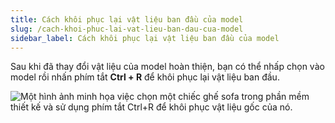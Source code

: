 ```yaml
---
title: Cách khôi phục lại vật liệu ban đầu của model
slug: /cach-khoi-phuc-lai-vat-lieu-ban-dau-cua-model
sidebar_label: Cách khôi phục lại vật liệu ban đầu của model
---
```


Sau khi đã thay đổi vật liệu của model hoàn thiện, bạn có thể nhấp chọn vào model rồi nhấn phím tắt **Ctrl + R** để khôi phục lại vật liệu ban đầu.

![Một hình ảnh minh họa việc chọn một chiếc ghế sofa trong phần mềm thiết kế và sử dụng phím tắt Ctrl+R để khôi phục vật liệu gốc của nó.](https://storage.googleapis.com/jegavn_kb/image_jegavn/211.1.png)